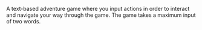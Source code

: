 A text-based adventure game where you input actions in order to interact and navigate your way through the game. The game takes a maximum input of two words.
